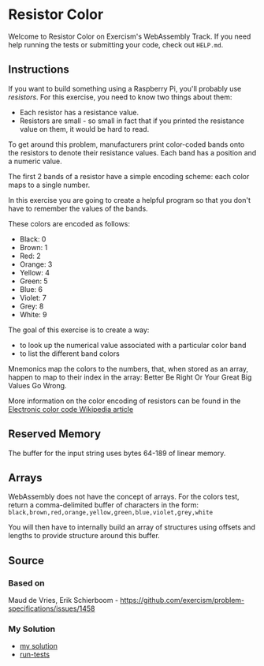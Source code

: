 # Resistor Color

Welcome to Resistor Color on Exercism's WebAssembly Track.
If you need help running the tests or submitting your code, check out `HELP.md`.

## Instructions

If you want to build something using a Raspberry Pi, you'll probably use _resistors_.
For this exercise, you need to know two things about them:

- Each resistor has a resistance value.
- Resistors are small - so small in fact that if you printed the resistance value on them, it would be hard to read.

To get around this problem, manufacturers print color-coded bands onto the resistors to denote their resistance values.
Each band has a position and a numeric value.

The first 2 bands of a resistor have a simple encoding scheme: each color maps to a single number.

In this exercise you are going to create a helpful program so that you don't have to remember the values of the bands.

These colors are encoded as follows:

- Black: 0
- Brown: 1
- Red: 2
- Orange: 3
- Yellow: 4
- Green: 5
- Blue: 6
- Violet: 7
- Grey: 8
- White: 9

The goal of this exercise is to create a way:

- to look up the numerical value associated with a particular color band
- to list the different band colors

Mnemonics map the colors to the numbers, that, when stored as an array, happen to map to their index in the array: Better Be Right Or Your Great Big Values Go Wrong.

More information on the color encoding of resistors can be found in the [Electronic color code Wikipedia article](https://en.wikipedia.org/wiki/Electronic_color_code)

## Reserved Memory

The buffer for the input string uses bytes 64-189 of linear memory.

## Arrays

WebAssembly does not have the concept of arrays.
For the colors test, return a comma-delimited buffer of characters in the form: `black,brown,red,orange,yellow,green,blue,violet,grey,white`

You will then have to internally build an array of structures using offsets and lengths to provide structure around this buffer.

## Source

### Based on

Maud de Vries, Erik Schierboom - https://github.com/exercism/problem-specifications/issues/1458

### My Solution

- [my solution]()
- [run-tests](./run-tests-wasm.txt)
